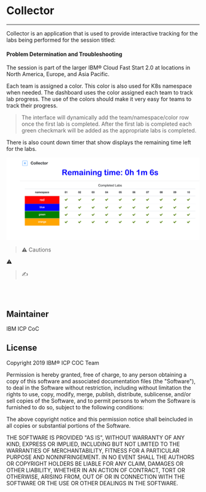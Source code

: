 # Collector
---

Collector is an application that is used to provide interactive tracking for the labs being performed for the session titled:   

#### Problem Determination and Troubleshooting

The session is part of the larger IBM® Cloud Fast Start 2.0 at locations in North America, Europe, and Asia Pacific.

Each team is assigned a color. This color is also used for K8s namespace when needed.
The dashboard uses the color assigned each team to track lab progress.  The use of the colors should make it very easy for teams to track their progress.  

> The interface will dynamically add the team/namespace/color row once the first lab is completed.  After the first lab is completed each green checkmark will be added as the appropriate labs is completed.
 
There is also count down timer that show displays the remaining time left for the labs.


![](images/status.png)

> &#9888; Cautions

:warning:

> &#9997;



<br><br>

## Maintainer

IBM ICP CoC
<br>

## License

Copyright 2019 IBM® ICP COC Team

Permission is hereby granted, free of charge, to any person obtaining a copy of this software and associated documentation files (the
"Software"), to deal in the Software without restriction, including without limitation the rights to use, copy, modify, merge, publish,
distribute, sublicense, and/or sell copies of the Software, and to permit persons to whom the Software is furnished to do so, subject to
the following conditions:

The above copyright notice and this permission notice shall beincluded in all copies or substantial portions of the Software.

THE SOFTWARE IS PROVIDED "AS IS", WITHOUT WARRANTY OF ANY KIND, EXPRESS OR IMPLIED, INCLUDING BUT NOT LIMITED TO THE WARRANTIES OF
MERCHANTABILITY, FITNESS FOR A PARTICULAR PURPOSE AND NONINFRINGEMENT. IN NO EVENT SHALL THE AUTHORS OR COPYRIGHT HOLDERS BE
LIABLE FOR ANY CLAIM, DAMAGES OR OTHER LIABILITY, WHETHER IN AN ACTION OF CONTRACT, TORT OR OTHERWISE, ARISING FROM, OUT OF OR IN CONNECTION
WITH THE SOFTWARE OR THE USE OR OTHER DEALINGS IN THE SOFTWARE.

